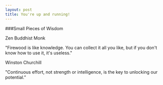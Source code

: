 ```yaml
---
layout: post
title: You're up and running!
---
```

###Small Pieces of Wisdom

Zen Buddhist Monk

"Firewood is like knowledge. You can collect it all you like, but if you don't know how to use it, it's useless."

Winston Churchill

"Continuous effort, not strength or intelligence, is the key to unlocking our potential.”

